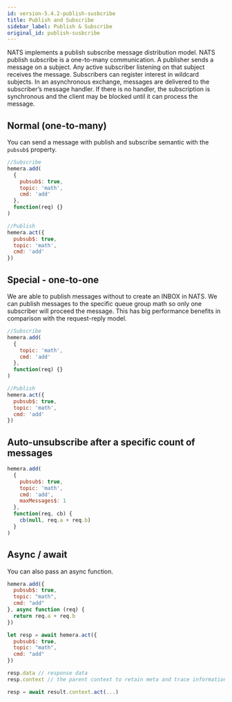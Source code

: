 ```yaml
---
id: version-5.4.2-publish-susbcribe
title: Publish and Subscribe
sidebar_label: Publish & Subscribe
original_id: publish-susbcribe
---
```


NATS implements a publish subscribe message distribution model. NATS publish subscribe is a one-to-many communication. A publisher sends a message on a subject. Any active subscriber listening on that subject receives the message. Subscribers can register interest in wildcard subjects. In an asynchronous exchange, messages are delivered to the subscriber’s message handler. If there is no handler, the subscription is synchronous and the client may be blocked until it can process the message.

## Normal (one-to-many)

You can send a message with publish and subscribe semantic with the `pubsub$` property.

```js
//Subscribe
hemera.add(
  {
    pubsub$: true,
    topic: 'math',
    cmd: 'add'
  },
  function(req) {}
)

//Publish
hemera.act({
  pubsub$: true,
  topic: 'math',
  cmd: 'add'
})
```

## Special - one-to-one

We are able to publish messages without to create an INBOX in NATS. We can publish messages to the specific queue group math so only one subscriber will proceed the message. This has big performance benefits in comparison with the request-reply model.

```js
//Subscribe
hemera.add(
  {
    topic: 'math',
    cmd: 'add'
  },
  function(req) {}
)

//Publish
hemera.act({
  pubsub$: true,
  topic: 'math',
  cmd: 'add'
})
```

## Auto-unsubscribe after a specific count of messages

```js
hemera.add(
  {
    pubsub$: true,
    topic: 'math',
    cmd: 'add',
    maxMessages$: 1
  },
  function(req, cb) {
    cb(null, req.a + req.b)
  }
)
```

## Async / await

You can also pass an async function.

```js
hemera.add({
  pubsub$: true,
  topic: "math",
  cmd: "add"
}, async function (req) {
  return req.a + req.b
})

let resp = await hemera.act({
  pubsub$: true,
  topic: "math",
  cmd: "add"
})

resp.data // response data
resp.context // the parent context to retain meta and trace informations

resp = await result.context.act(...)
```
